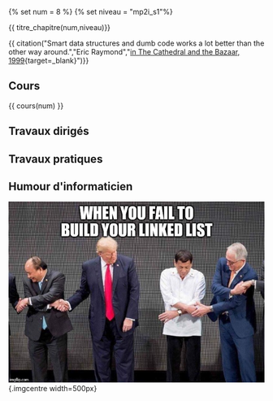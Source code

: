 
{% set num = 8 %}
{% set niveau = "mp2i_s1"%}

{{ titre_chapitre(num,niveau)}}

{{ citation("Smart data structures and dumb code works a lot better than the other way around.","Eric Raymond","[in The Cathedral and the Bazaar, 1999](https://en.wikipedia.org/wiki/The_Cathedral_and_the_Bazaar){target=_blank}")}}

## Cours

{{ cours(num) }}


## Travaux dirigés

## Travaux pratiques

## Humour d'informaticien
![linked](./Images/C7/humor.jpg){.imgcentre width=500px}